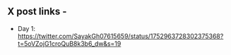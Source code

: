 ## X post links -

- Day 1: https://twitter.com/SayakGh07615659/status/1752963728302375368?t=5oVZojG1croQuB8k3b6_dw&s=19
